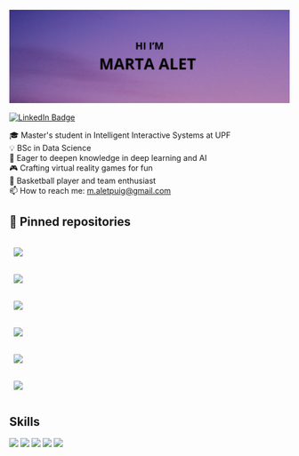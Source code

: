 [![Marta Alet's GitHub Banner](./assets/GitHubHeader.png)]()

[![LinkedIn Badge](https://img.shields.io/badge/LinkedIn-Profile-informational?style=flat&logo=linkedin&logoColor=white&color=0D76A8)](https://www.linkedin.com/in/marta-alet-puig-a918a9239/)

🎓 Master's student in Intelligent Interactive Systems at UPF</br>
💡 BSc in Data Science</br>
🧠 Eager to deepen knowledge in deep learning and AI</br>
🎮 Crafting virtual reality games for fun</br>
🏀 Basketball player and team enthusiast</br>
📫 How to reach me: m.aletpuig@gmail.com</br>

## 📌 Pinned repositories

<a href="https://github.com/martaalet/ial-tools">
  <img align="center" style="margin:1rem 0.5rem" src="https://github-readme-stats.vercel.app/api/pin/?username=martaalet&repo=ial-tools&title_color=ffffff&text_color=c9cacc&icon_color=4AB197&bg_color=1A2B34" />
</a>

<br>

<a href="https://github.com/N4s4r/arma">
  <img align="center" style="margin:1rem 0.5rem" src="https://github-readme-stats.vercel.app/api/pin/?username=N4s4r&repo=arma&title_color=ffffff&text_color=c9cacc&icon_color=4AB197&bg_color=1A2B34" />
</a>

<br>

<a href="https://github.com/jordialfonsop/Castle-Quest-The-Search-For-The-Treasure">
  <img align="center" style="margin:1rem 0.5rem" src="https://github-readme-stats.vercel.app/api/pin/?username=jordialfonsop&repo=Castle-Quest-The-Search-For-The-Treasure&title_color=ffffff&text_color=c9cacc&icon_color=4AB197&bg_color=1A2B34" />
</a>

<br>

<a href="https://github.com/jordialfonsop/CatchingChickens">
  <img align="center" style="margin:1rem 0.5rem" src="https://github-readme-stats.vercel.app/api/pin/?username=jordialfonsop&repo=CatchingChickens&title_color=ffffff&text_color=c9cacc&icon_color=4AB197&bg_color=1A2B34" />
</a>

<br>

<a href="https://github.com/N4s4r/unfocused">
  <img align="center" style="margin:1rem 0.5rem" src="https://github-readme-stats.vercel.app/api/pin/?username=N4s4r&repo=unfocused&title_color=ffffff&text_color=c9cacc&icon_color=4AB197&bg_color=1A2B34" />
</a>

<br>

<a href="https://github.com/jordialfonsop/VRCollaborator">
  <img align="center" style="margin:1rem 0.5rem" src="https://github-readme-stats.vercel.app/api/pin/?username=jordialfonsop&repo=VRCollaborator&title_color=ffffff&text_color=c9cacc&icon_color=4AB197&bg_color=1A2B34" />
</a>

## Skills

![](https://img.shields.io/badge/python-3670A0?style=for-the-badge&logo=python&logoColor=white&color=4AB197)
![](https://img.shields.io/badge/c++-%2300599C.svg?style=for-the-badge&logo=c%2B%2B&logoColor=white&color=4AB197)
![](https://img.shields.io/badge/c%23-%23239120.svg?style=for-the-badge&logo=csharp&logoColor=white&color=4AB197)
![](https://img.shields.io/badge/Code-MySQL-informational?style=for-the-badge&logo=MySQL&logoColor=white&color=4AB197)
![](https://img.shields.io/badge/Code-HTML-informational?style=for-the-badge&logo=HTML&logoColor=white&color=4AB197)

